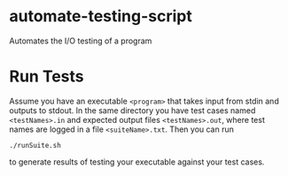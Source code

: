 # automate-testing-script
Automates the I/O testing of a program
# Run Tests
Assume you have an executable `<program>` that takes input from stdin and outputs to stdout. In the same directory you have test cases named `<testNames>.in` and expected output files `<testNames>.out`, where test names are logged in a file `<suiteName>.txt`. Then you can run 
```shell
./runSuite.sh
```
to generate results of testing your executable against your test cases.
